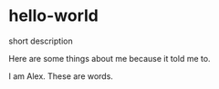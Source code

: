 # hello-world
short description

Here are some things about me because it told me to. 

I am Alex. These are words. 
